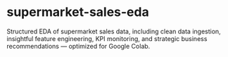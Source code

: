 # supermarket-sales-eda
Structured EDA of supermarket sales data, including clean data ingestion, insightful feature engineering, KPI monitoring, and strategic business recommendations — optimized for Google Colab.
